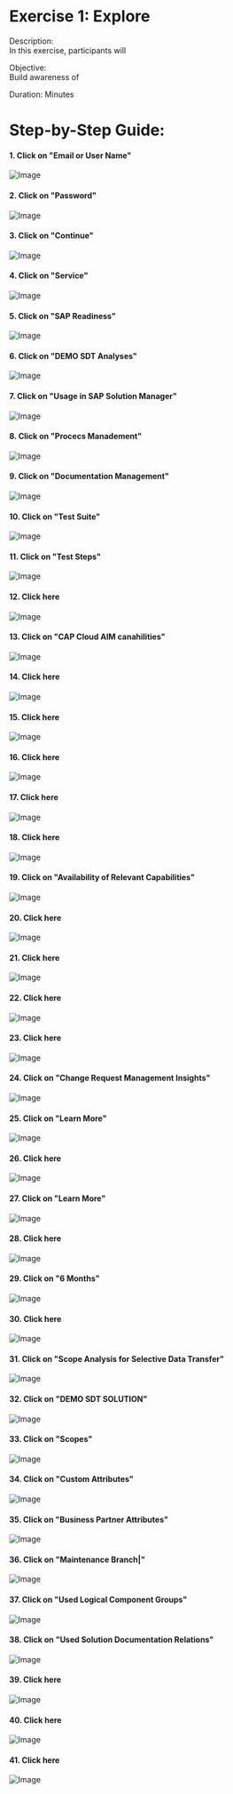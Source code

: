 # Exercise 1: Explore 
Description: <br>
In this exercise, participants will <br>

Objective: <br>
Build awareness of <br>

Duration:  Minutes<br>

# Step-by-Step Guide:
#### 1. Click on "Email or User Name"<br>
![Image](Snagit_Step_Image001.png)<br>
#### 2. Click on "Password"<br>
![Image](Snagit_Step_Image002.png)<br>
#### 3. Click on "Continue"<br>
![Image](Snagit_Step_Image003.png)<br>
#### 4. Click on "Service"<br>
![Image](Snagit_Step_Image004.png)<br>
#### 5. Click on "SAP Readiness"<br>
![Image](Snagit_Step_Image005.png)<br>
#### 6. Click on "DEMO SDT Analyses"<br>
![Image](Snagit_Step_Image006.png)<br>
#### 7. Click on "Usage in SAP Solution Manager"<br>
![Image](Snagit_Step_Image007.png)<br>
#### 8. Click on "Procecs Manadement"<br>
![Image](Snagit_Step_Image008.png)<br>
#### 9. Click on "Documentation Management"<br>
![Image](Snagit_Step_Image009.png)<br>
#### 10. Click on "Test Suite"<br>
![Image](Snagit_Step_Image010.png)<br>
#### 11. Click on "Test Steps"<br>
![Image](Snagit_Step_Image011.png)<br>
#### 12. Click here<br>
![Image](Snagit_Step_Image012.png)<br>
#### 13. Click on "CAP Cloud AIM canahilities"<br>
![Image](Snagit_Step_Image013.png)<br>
#### 14. Click here<br>
![Image](Snagit_Step_Image014.png)<br>
#### 15. Click here<br>
![Image](Snagit_Step_Image015.png)<br>
#### 16. Click here<br>
![Image](Snagit_Step_Image016.png)<br>
#### 17. Click here<br>
![Image](Snagit_Step_Image017.png)<br>
#### 18. Click here<br>
![Image](Snagit_Step_Image018.png)<br>
#### 19. Click on "Availability of Relevant Capabilities"<br>
![Image](Snagit_Step_Image019.png)<br>
#### 20. Click here<br>
![Image](Snagit_Step_Image020.png)<br>
#### 21. Click here<br>
![Image](Snagit_Step_Image021.png)<br>
#### 22. Click here<br>
![Image](Snagit_Step_Image022.png)<br>
#### 23. Click here<br>
![Image](Snagit_Step_Image023.png)<br>
#### 24. Click on "Change Request Management Insights"<br>
![Image](Snagit_Step_Image024.png)<br>
#### 25. Click on "Learn More"<br>
![Image](Snagit_Step_Image025.png)<br>
#### 26. Click here<br>
![Image](Snagit_Step_Image026.png)<br>
#### 27. Click on "Learn More"<br>
![Image](Snagit_Step_Image027.png)<br>
#### 28. Click here<br>
![Image](Snagit_Step_Image028.png)<br>
#### 29. Click on "6 Months"<br>
![Image](Snagit_Step_Image029.png)<br>
#### 30. Click here<br>
![Image](Snagit_Step_Image030.png)<br>
#### 31. Click on "Scope Analysis for Selective Data Transfer"<br>
![Image](Snagit_Step_Image031.png)<br>
#### 32. Click on "DEMO SDT SOLUTION"<br>
![Image](Snagit_Step_Image032.png)<br>
#### 33. Click on "Scopes"<br>
![Image](Snagit_Step_Image033.png)<br>
#### 34. Click on "Custom Attributes"<br>
![Image](Snagit_Step_Image034.png)<br>
#### 35. Click on "Business Partner Attributes"<br>
![Image](Snagit_Step_Image035.png)<br>
#### 36. Click on "Maintenance Branch|"<br>
![Image](Snagit_Step_Image036.png)<br>
#### 37. Click on "Used Logical Component Groups"<br>
![Image](Snagit_Step_Image037.png)<br>
#### 38. Click on "Used Solution Documentation Relations"<br>
![Image](Snagit_Step_Image038.png)<br>
#### 39. Click here<br>
![Image](Snagit_Step_Image039.png)<br>
#### 40. Click here<br>
![Image](Snagit_Step_Image040.png)<br>
#### 41. Click here<br>
![Image](Snagit_Step_Image041.png)<br>
